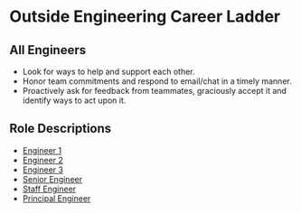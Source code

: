 # Outside Engineering Career Ladder

## All Engineers 
- Look for ways to help and support each other.
- Honor team commitments and respond to email/chat in a timely manner.
- Proactively ask for feedback from teammates, graciously accept it and identify ways to act upon it.

## Role Descriptions
- [Engineer 1](./engineer1.md)
- [Engineer 2](./engineer2.md)
- [Engineer 3](./engineer3.md)
- [Senior Engineer](./senior_engineer.md)
- [Staff Engineer](./staff_engineer.md)
- [Principal Engineer](./principal_engineer.md)
